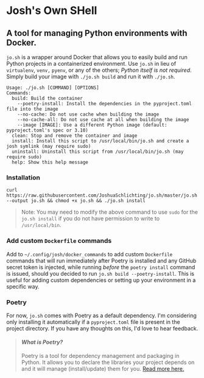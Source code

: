 
# Josh's Own SHell
## A tool for managing Python environments with Docker.
`jo.sh` is a wrapper around Docker that allows you to easily build and run Python projects in a containerized environment.
Use `jo.sh` in lieu of `virtualenv`, `venv,` `pyenv`, or any of the others; *Python itself is not required*. Simply build your image with `./jo.sh build` and run it with `./jo.sh`. 


```
Usage: ./jo.sh [COMMAND] [OPTIONS]
Commands:
  build: Build the container
    --poetry-install: Install the dependencies in the pyproject.toml file into the image
    --no-cache: Do not use cache when building the image
    --no-cache-all: Do not use cache at all when building the image
    --image [IMAGE]: Use a different Python image (default: pyproject.toml's spec or 3.10)
  clean: Stop and remove the container and image
  install: Install this script to /usr/local/bin/jo.sh and create a josh symlink (may require sudo)
  uninstall: Uninstall this script from /usr/local/bin/jo.sh (may require sudo)
  help: Show this help message
```

### Installation
`curl https://raw.githubusercontent.com/JoshuaSchlichting/jo.sh/master/jo.sh --output jo.sh && chmod +x jo.sh && ./jo.sh install`
> Note: You may need to modify the above command to use `sudo` for the `jo.sh install` if you do not have permission to write to `/usr/local/bin`.


### Add custom `Dockerfile` commands
Add to `~/.config/josh/docker_commands` to add custom `Dockerfile` commands that will run immediately after Poetry is installed and any GitHub secret token is injected, while running *before* the `poetry install` command is issued, should you decided to run `jo.sh build --poetry-install`. This is useful for adding custom dependencies or setting up your environment in a specific way.

### Poetry
For now, `jo.sh` comes with Poetry as a default dependency. I'm considering only installing it automatically if a `pyproject.toml` file is present in the project directory. If you have any thoughts on this, I'd love to hear feedback.
>#### *What is Poetry?*
>Poetry is a tool for dependency management and packaging in Python. It allows you to declare the libraries your project depends on and it will manage (install/update) them for you. [Read more here.](https://python-poetry.org/docs/)